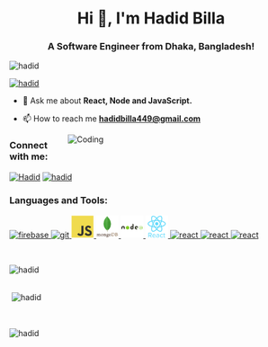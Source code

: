 <h1 align="center">Hi 👋, I'm Hadid Billa</h1>
<h3 align="center">A Software Engineer from Dhaka, Bangladesh!</h3>

<p align="left"> <img src="https://komarev.com/ghpvc/?username=hadidbilla&label=Profile%20views&color=0e75b6&style=flat" alt="hadid" /> </p>

<p align="left"> <a href="https://twitter.com/HBHridoY449" target="blank"><img src="https://img.shields.io/twitter/follow/HBHridoY449?logo=twitter&style=for-the-badge" alt="hadid" /></a> </p>

- 💬 Ask me about **React, Node and JavaScript.**

- 📫 How to reach me **hadidbilla449@gmail.com**

<img align="right" alt="Coding" width="400" src="https://i.ibb.co/cQGMGYW/Untitled-design-1.gif">

<h3 align="left">Connect with me:</h3>
<p align="left">
<a href="www.linkedin.com/in/hadid-billa" target="blank"><img align="center" src="https://cdn.jsdelivr.net/npm/simple-icons@3.0.1/icons/linkedin.svg" alt="Hadid" height="30" width="40" /></a>
<a href="https://www.facebook.com/profile.php?id=100007172620645" target="blank"><img align="center" src="https://cdn.jsdelivr.net/npm/simple-icons@3.0.1/icons/facebook.svg" alt="hadid" height="30" width="40" /></a>

</p>
<h3 align="left">Languages and Tools:</h3>
<p align="left"> <a href="https://firebase.google.com/" target="_blank"> <img src="https://www.vectorlogo.zone/logos/firebase/firebase-icon.svg" alt="firebase" width="40" height="40"/> </a> <a href="https://git-scm.com/" target="_blank"> <img src="https://www.vectorlogo.zone/logos/git-scm/git-scm-icon.svg" alt="git" width="40" height="40"/> </a> <a href="https://developer.mozilla.org/en-US/docs/Web/JavaScript" target="_blank"> <img src="https://raw.githubusercontent.com/devicons/devicon/master/icons/javascript/javascript-original.svg" alt="javascript" width="40" height="40"/> </a> <a href="https://www.mongodb.com/" target="_blank"> <img src="https://raw.githubusercontent.com/devicons/devicon/master/icons/mongodb/mongodb-original-wordmark.svg" alt="mongodb" width="40" height="40"/> </a> <a href="https://nodejs.org" target="_blank"> <img src="https://raw.githubusercontent.com/devicons/devicon/master/icons/nodejs/nodejs-original-wordmark.svg" alt="nodejs" width="40" height="40"/> </a> <a href="https://reactjs.org/" target="_blank"> <img src="https://raw.githubusercontent.com/devicons/devicon/master/icons/react/react-original-wordmark.svg" alt="react" width="40" height="40"/> </a> <a href="https://reactjs.org/" target="_blank"> <img src="https://www.vectorlogo.zone/logos/java/java-icon.svg" alt="react" width="40" height="40"/> </a> <a href="https://reactjs.org/" target="_blank"> <img src="https://www.vectorlogo.zone/logos/python/python-icon.svg" alt="react" width="40" height="40"/> </a> <a href="https://reactjs.org/" target="_blank"> <img src="https://www.vectorlogo.zone/logos/graphql/graphql-icon.svg" alt="react" width="40" height="40"/> </a></p>
<br>
<p><img align="left" src="https://github-readme-stats.vercel.app/api/top-langs?username=hadidbilla&show_icons=true&locale=en&layout=compact" alt="hadid" /></p>
<br>
<br>
<p>&nbsp;<img align="center" src="https://github-readme-stats.vercel.app/api?username=hadidbilla&show_icons=true&locale=en" alt="hadid" /></p>
<br>
<p><img align="center" src="https://github-readme-streak-stats.herokuapp.com/?user=hadidbilla&" alt="hadid" /></p>
